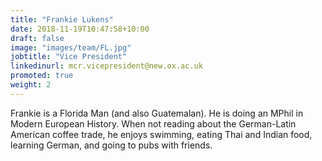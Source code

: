 ```yaml
---
title: "Frankie Lukens"
date: 2018-11-19T10:47:58+10:00
draft: false
image: "images/team/FL.jpg"
jobtitle: "Vice President"
linkedinurl: mcr.vicepresident@new.ox.ac.uk
promoted: true
weight: 2
---
```


Frankie is a Florida Man (and also Guatemalan). He is doing an MPhil in Modern European History. When not reading about the German-Latin American coffee trade, he enjoys swimming, eating Thai and Indian food, learning German, and going to pubs with friends.
